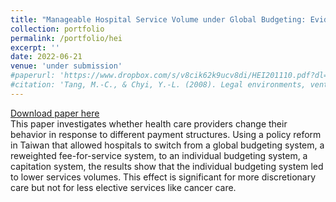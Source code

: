 ```yaml
---
title: "Manageable Hospital Service Volume under Global Budgeting: Evidence from a Policy Reform in Taiwan"
collection: portfolio
permalink: /portfolio/hei
excerpt: ''
date: 2022-06-21
venue: 'under submission'
#paperurl: 'https://www.dropbox.com/s/v8cik62k9ucv8di/HEI201110.pdf?dl=0'
#citation: 'Tang, M.-C., & Chyi, Y.-L. (2008). Legal environments, venture capital, and total factor productivity growth of taiwanese industry. Contemporary Economic Policy, 26(3).'
---
```

[Download paper here]()<br/>
This paper investigates whether health care providers change their behavior in response to different payment structures. Using a policy reform in Taiwan that allowed hospitals to switch from a global budgeting system, a reweighted fee-for-service system, to an individual budgeting system, a capitation system, the results show that the individual budgeting system led to lower services volumes. This effect is significant for more discretionary care but not for less elective services like cancer care. 

